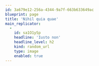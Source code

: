 ```yaml
---
id: 3a679e12-256a-4344-9a7f-663b633649ac
blueprint: page
title: 'Nihil quia quae'
main_replicator:
  -
    id: sa1O1ySp
    headline: 'Iusto non'
    headline_level: h2
    kind: random_url
    type: image
    enabled: true
---
```

